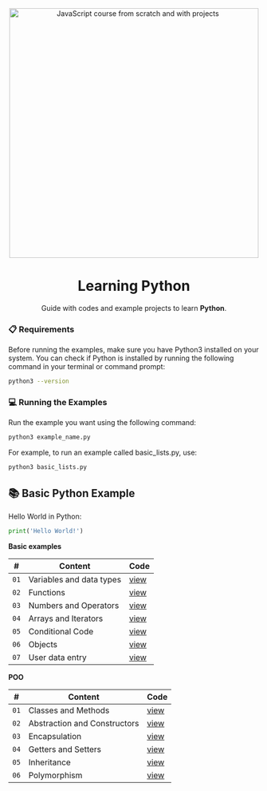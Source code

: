 <div align="center">

<img alt="JavaScript course from scratch and with projects" src="https://res.cloudinary.com/dozvvpar9/image/upload/v1723145532/python-course/course-cover-python.jpg" width="500" />

# Learning Python

Guide with codes and example projects to learn **Python**.
</div>

### 📋 Requirements
Before running the examples, make sure you have Python3 installed on your system. You can check if Python is installed by running the following command in your terminal or command prompt:

```bash
python3 --version
```
### 💻 Running the Examples
Run the example you want using the following command:

```bash
python3 example_name.py
```
For example, to run an example called basic_lists.py, use:

```bash
python3 basic_lists.py
```
## 📚 Basic Python Example
Hello World in Python:

```python
print('Hello World!')
```
**Basic examples**

| # | Content | Code |
| --- | --- | --- |
| `01` | Variables and data types | [view](examples/variables.py) |
| `02` | Functions | [view](examples/functions.py) |
| `03` | Numbers and Operators | [view](examples/numbers_operators.py) |
| `04` | Arrays and Iterators | [view](examples/arrays_iterators.py) |
| `05` | Conditional Code | [view](examples/control_structures.py) |
| `06` | Objects | [view](examples/objects.py) |
| `07` | User data entry | [view](examples/data_entry.py) |

**POO**

| # | Content | Code |
| --- | --- | --- |
| `01` | Classes and Methods | [view](examples/class_and_methods.py) |
| `02` | Abstraction and Constructors | [view](examples/abstraction_constructors.py) |
| `03` | Encapsulation | [view](examples/encapsulation.py) |
| `04` | Getters and Setters | [view](examples/getters_and_setters.py) |
| `05` | Inheritance | [view](examples/inheritance.py) |
| `06` | Polymorphism | [view](examples/polymorphism.py) |


